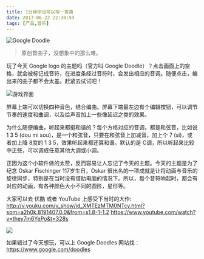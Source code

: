 ```yaml
---
title: 1分钟你也可以写一首曲
date: 2017-06-22 22:30:59
tags: [产品,音乐]
---
```

![Google Doodle](http://upload-images.jianshu.io/upload_images/2736397-3d4761db7887b7b8.jpeg?imageMogr2/auto-orient/strip%7CimageView2/2/w/1240)

> 原创首曲子，没想象中的那么难。

玩了今天 Google logo 的主题吗（官方叫 Google Doodle）？点击画面上的空格，就会被标记成音符，在进度条经过音符时，会发出相应的音调。随便点击，编出来的曲子都不会太差。赶紧去试试吧！


![游戏界面](http://upload-images.jianshu.io/upload_images/2736397-ff7dd924a300a31c.jpeg?imageMogr2/auto-orient/strip%7CimageView2/2/w/1240)


屏幕上端可以切换四种音色，结合编曲。屏幕下端最左边有个编辑按钮，可以调节节奏的速度和曲调，以及给声音加上一些像延迟之类的效果。

为什么随便编曲，听起来都挺和谐的？每个方格对应的音调，都是和弦音，比如说 1 3 5 (dou mi sou)，是一个和弦音，只要在和弦音上加减音，加上个 7 (si)，或者加上降 8度的 1 3 5，效果听起来都还算和谐。默认的是 C调，所以听起来比较中正些，可以调成任意其他大调或小调。

正因为这个小软件做的太赞，反而容易让人忘记了今天的主题。今天的主题是为了纪念 Oskar  Fischinger 117岁生日，Oskar 很出名的一项成就是让将动画与音乐的旋律同步，特别是在当时没有借助电脑的情况下。所以，每个音符响起时，都会有对应的动画，有各种颜色大小不同的圆形，星形等。

大家可以去 优酷 或者 YouTube 上感受下当时的大作:
http://v.youku.com/v_show/id_XMTEzMTM0NTcy.html?spm=a2h0k.8191407.0.0&from=s1.8-1-1.2
https://www.youtube.com/watch?v=they7m6YePo&t=328s

![](http://upload-images.jianshu.io/upload_images/2736397-65991acfacdb3d4b.jpeg?imageMogr2/auto-orient/strip%7CimageView2/2/w/1240)

如果错过了今天想玩，可以上 Google Doodles 网站找：
https://www.google.com/doodles